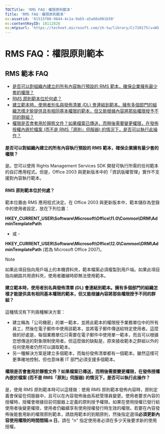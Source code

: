 ```yaml
---
TOCTitle: 'RMS FAQ：權限原則範本'
Title: 'RMS FAQ：權限原則範本'
ms:assetid: '01515f08-9844-4c1a-9ab5-a5a60a901b50'
ms:contentKeyID: 18112828
ms:mtpsurl: 'https://technet.microsoft.com/zh-tw/library/Cc720175(v=WS.10)'
---
```


RMS FAQ：權限原則範本
=====================

RMS 範本 FAQ
------------

-   [是否可以對組織內建立的所有內容執行預設的 RMS 範本，確保企業擁有最少套的權限？](#bkmk_57)
-   [RMS 原則範本位於何處？](#bkmk_58)
-   [建立範本時，使用者別名與發佈清單 (DL) 會連結到範本。擁有多個部門的組織怎樣才能提供具有相同基本權限的範本，但又能根據內容將那些權限授予不同的群組？](#bkmk_59)
-   [權限是否會套用於靜態文件？如果檔案已傳送，而稍後需要變更權限，在發佈授權內嵌於檔案 (而不是 RMS「原則」伺服器) 的情況下，是否可以執行此操作？](#bkmk_60)

<span id="BKMK_57"></span>
#### 是否可以對組織內建立的所有內容執行預設的 RMS 範本，確保企業擁有最少套的權限？

是。您可以使用 Rights Management Services SDK 開發可執行所需的任何範本的自訂應用程式。但是，Office 2003 與更新版本中的「資訊版權管理」實作不支援對內容執行範本。

<span id="BKMK_58"></span>
#### RMS 原則範本位於何處？

範本位置由 RMS 應用程式決定。在 Office 2003 與更新版本中，範本儲存為登錄中的使用者設定，放在下列位置：

**HKEY\_CURRENT\_USER\\Software\\Microsoft\\Office\\11.0\\Common\\DRM\\AdminTemplatePath**

- 或 -

**HKEY\_CURRENT\_USER\\Software\\Microsoft\\Office\\12.0\\Common\\DRM\\AdminTemplatePath** (若為 Microsoft Office 2007)。

> [!Note]  
> 如果此項目指向用戶端上的本機資料夾，範本檔案必須複製到用戶端。如果此項目指向網路共用資料夾，使用者離線時即無法使用範本。 

<span id="BKMK_59"></span>
#### 建立範本時，使用者別名與發佈清單 (DL) 會連結到範本。擁有多個部門的組織怎樣才能提供具有相同基本權限的範本，但又能根據內容將那些權限授予不同的群組？

這種情況有下列兩種解決方案：

-   建立稱為「公司機密」的單一範本，並將此範本的權限授予業務單位中的所有員工，然後在電子郵件中使用該範本，並將電子郵件傳送給特定使用者。這麼做的好處是，每個業務單位只需要在電子郵件中使用單一範本，而且可以根據您想傳送的對象限制使用者。但這麼做的缺點是，原來接收範本之群組以外的任何使用者仍然可以讀取範本。
-   另一種解決方案是建立多個範本，而每份發佈清單都有一個範本。雖然這樣可更準確地控制，但也意味著 IT 部門必須支援多個範本。

<span id="BKMK_60"></span>
#### 權限是否會套用於靜態文件？如果檔案已傳送，而稍後需要變更權限，在發佈授權內嵌於檔案 (而不是 RMS「原則」伺服器) 的情況下，是否可以執行此操作？

是，使用 RMS 原則範本時可以這樣做：使用 RMS 原則範本發佈內容時，原則定義會保留在伺服器中，且可以在內容發佈後由系統管理員變更。使用者要求內容的授權時，授權會根據目前伺服器上定義的原則授予權限。如果在使用授權已發行給使用者後變更權限，使用者仍繼續享有使用授權發行時生效的權限。若要在內容發佈後能套用新的權限原則範本，請啟用範本的到期原則，然後指定選項**必須更新內容使用權限的時間間隔:n 日**。請在 "n" 指定使用者必須在多少天後要求新的使用授權。
